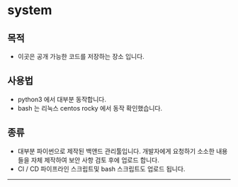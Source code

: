 # system

## 목적
* 이곳은 공개 가능한 코드를 저장하는 장소 입니다.

## 사용법
* python3 에서 대부분 동작합니다.
* bash 는 리눅스 centos rocky 에서 동작 확인했습니다.

## 종류
* 대부분 파이썬으로 제작된 백앤드 관리툴입니다. 개발자에게 요청하기 소소한 내용들을 자체 제작하여 보안 사항 검토 후에 업로드 합니다.
* CI / CD 파이프라인 스크립트및 bash 스크립트도 업로드 됩니다.
<hr/>

